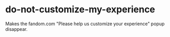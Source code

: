 # do-not-customize-my-experience
Makes the fandom.com "Please help us customize your experience" popup disappear.
